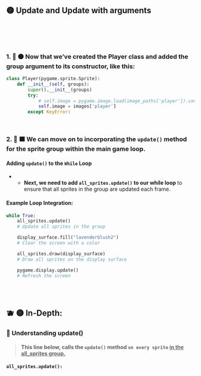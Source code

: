 ## 🟡 Update and Update with arguments


 <br>
 <br>
 <br>


### 1. 👾 🟠 Now that we’ve created the Player class and added the group argument to its constructor, like this:

```python
class Player(pygame.sprite.Sprite):
    def __init__(self, groups):
        super().__init__(groups)
        try:
            # self.image = pygame.image.load(image_paths['player']).convert_alpha()
            self.image = images['player']
        except KeyError:
```
<br>

### 2. 🌴 🟧 We can move on to incorporating the `update()` method for the sprite group within the main game loop.

#### Adding `update()` to the `While` Loop

- - **Next, we need to add `all_sprites.update()` to our while loop** to ensure that all sprites in the group are updated each frame.

#### Example Loop Integration:

```python
while True:
    all_sprites.update()
    # Update all sprites in the group

    display_surface.fill("lavenderblush2")
    # Clear the screen with a color

    all_sprites.draw(display_surface)
    # Draw all sprites on the display surface

    pygame.display.update()
    # Refresh the screen

```

<br>
<br>

## 🫐 🟡 In-Depth:

### 🧶 Understanding update()



> #### This line below, calls the `update()` method `on every sprite`  <u>in the all_sprites group.</u>

#### `all_sprites.update():`


